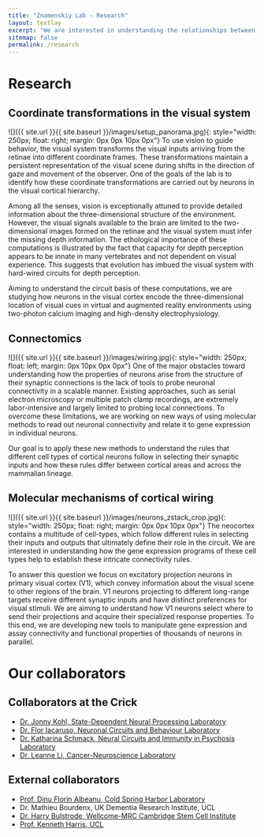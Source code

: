 ```yaml
---
title: "Znamenskiy Lab - Research"
layout: textlay
excerpt: "We are interested in understanding the relationships between gene expression, connectivity and function of cortical neurons."
sitemap: false
permalink: /research
---
```

# Research

## Coordinate transformations in the visual system
![]({{ site.url }}{{ site.baseurl }}/images/setup_panorama.jpg){: style="width: 250px; float: right; margin: 0px 0px 10px 0px"}
To use vision to guide behavior, the visual system transforms the visual
inputs arriving from the retinae into different coordinate frames. These
transformations maintain a persistent representation of the visual scene during
shifts in the direction of gaze and movement of the observer. One of the goals
of the lab is to identify how these coordinate transformations are carried out
by neurons in the visual cortical hierarchy.

Among all the senses, vision is exceptionally attuned to provide detailed information about
the three-dimensional structure of the environment. However, the visual signals
available to the brain are limited to the two-dimensional images formed on the
retinae and the visual system must infer the missing depth information. The
ethological importance of these computations is illustrated by the fact that
capacity for depth perception appears to be innate in many vertebrates and not
dependent on visual experience. This suggests that evolution has imbued the visual
system with hard-wired circuits for depth perception.

Aiming to understand the circuit basis of these computations, we are studying how
neurons in the visual cortex encode the three-dimensional location of visual cues
in virtual and augmented reality environments using two-photon
calcium imaging and high-density electrophysiology.

## Connectomics
![]({{ site.url }}{{ site.baseurl }}/images/wiring.jpg){: style="width: 250px; float: left; margin: 0px 10px 0px 0px"}
One of the major obstacles toward understanding how the properties of neurons
arise from the structure of their synaptic connections is the lack of tools to
probe neuronal connectivity in a scalable manner. Existing approaches, such as
serial electron microscopy or multiple patch clamp recordings, are extremely
labor-intensive and largely limited to probing local connections. To overcome
these limitations, we are working on new ways of using molecular methods to
read out neuronal connectivity and relate it to gene expression in individual
neurons.

Our goal is to apply these new methods to understand the rules that different
cell types of cortical neurons follow in selecting their synaptic inputs and how
these rules differ between cortical areas and across the mammalian lineage.

## Molecular mechanisms of cortical wiring
![]({{ site.url }}{{ site.baseurl }}/images/neurons_zstack_crop.jpg){: style="width: 250px; float: right; margin: 0px 0px 10px 0px"}
The neocortex contains a multitude of cell-types, which follow different rules in
selecting their inputs and outputs that ultimately define their role in the circuit.
We are interested in understanding how the gene expression programs of these cell
types help to establish these intricate connectivity rules.

To answer this question we focus on excitatory projection neurons in primary
visual cortex (V1), which convey information about the visual scene to other
regions of the brain. V1 neurons projecting to different long-range targets receive
different synaptic inputs and have distinct preferences for visual stimuli. We
are aiming to understand how V1 neurons select where to send their projections
and acquire their specialized response properties. To this end, we are
developing new tools to manipulate gene expression and assay connectivity and
functional properties of thousands of neurons in parallel.

# Our collaborators
## Collaborators at the Crick
* [Dr. Jonny Kohl, State-Dependent Neural Processing Laboratory](https://www.kohl-lab.org/)
* [Dr. Flor Iacaruso, Neuronal Circuits and Behaviour Laboratory](https://www.crick.ac.uk/research/labs/flor-iacaruso)
* [Dr. Katharina Schmack, Neural Circuits and Immunity in Psychosis Laboratory](https://www.crick.ac.uk/research/labs/katharina-schmack)
* [Dr. Leanne Li, Cancer-Neuroscience Laboratory](https://www.crick.ac.uk/research/labs/leanne-li)

## External collaborators
* [Prof. Dinu Florin Albeanu, Cold Spring Harbor Laboratory](http://albeanulab.labsites.cshl.edu/)
* Dr. Mathieu Bourdenx, UK Dementia Research Institute, UCL
* [Dr. Harry Bulstrode, Wellcome-MRC Cambridge Stem Cell Institute](https://www.stemcells.cam.ac.uk/people/pi/bulstrode)
* [Prof. Kenneth Harris, UCL](https://www.ucl.ac.uk/cortexlab/)
